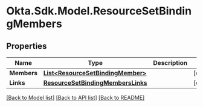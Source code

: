 # Okta.Sdk.Model.ResourceSetBindingMembers

## Properties

Name | Type | Description | Notes
------------ | ------------- | ------------- | -------------
**Members** | [**List&lt;ResourceSetBindingMember&gt;**](ResourceSetBindingMember.md) |  | [optional] 
**Links** | [**ResourceSetBindingMembersLinks**](ResourceSetBindingMembersLinks.md) |  | [optional] 

[[Back to Model list]](../README.md#documentation-for-models) [[Back to API list]](../README.md#documentation-for-api-endpoints) [[Back to README]](../README.md)

